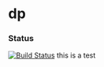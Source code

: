 # dp
### Status
[![Build Status](https://www.travis-ci.org/millerbinbin/dp.svg?branch=master)](https://www.travis-ci.org/millerbinbin/dp)
this is a test

